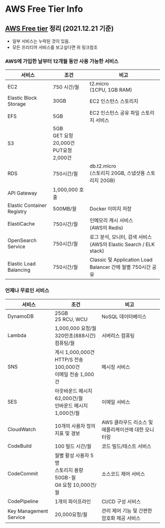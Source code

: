 # AWS Free Tier Info

## [AWS Free tier](https://aws.amazon.com/ko/free/) 정리 (2021.12.21 기준)
* 일부 서비스는 누락된 것이 있음. 
* 모든 프리티어 서비스를 보고싶다면 위 링크참조

### AWS에 가입한 날부터 12개월 동안 사용 가능한 서비스
|서비스|조건|비고|
|---|---|---|
|EC2|750 시간/월|t2.micro <br/>(1CPU, 1GB RAM)|
|Elastic Block Storage|30GB|EC2 인스턴스 스토리지|
|EFS|5GB|EC2 인스턴스 공유 파일 스토리지 서비스|
|S3|5GB <br/> GET 요청 20,000건 <br/>PUT요청 2,000건|
|RDS|750시간/월|db.t2.micro <br/>(스토리지 20GB, 스냅샷용 스토리지 20GB)|
|API Gateway|1,000,000 호출|
|Elastic Container Registry|500MB/월|Docker 이미지 저장|
|ElastiCache|750시간/월|인메모리 캐시 서비스<br/>(AWS의 Redis)|
|OpenSearch Service|750시간/월|로그 분석, 모니터, 검색 서비스<br/>(AWS의 Elastic Search / ELK stack)|
|Elastic Load Balancing|750시간/월|Classic 및 Application Load Balancer 간에 월별 750시간 공유|

### 언제나 무료인 서비스
|서비스|조건|비고|
|---|---|---|
|DynamoDB|25GB <br/> 25 RCU, WCU|NoSQL 데이터베이스|
|Lambda|1,000,000 요청/월 <br/> 320만초(888시간)컴퓨팅/월|서버리스 컴퓨팅|
|SNS|게시 1,000,000건<br/>HTTP/S 전송 100,000건<br/>이메일 전송 1,000건|메시징 서비스|
|SES|아웃바운드 메시지 62,000건/월<br/>인바운드 메시지 1,000건/월|이메일 서비스|
|CloudWatch|10개의 사용자 정의 지표 및 경보|AWS 클라우드 리소스 및 애플리케이션에 대한 모니터링|
|CodeBuild|100 빌드 시간/월|코드 빌드/테스트 서비스|
|CodeCommit|월별 활성 사용자 5명<br/>스토리지 용량 50GB-월<br/>Git 요청 10,000건/월|소스코드 제어 서비스|
|CodePipeline|1개의 파이프라인|CI/CD 구성 서비스|
|Key Management Service|20,000요청/월|관리 제어 기능 및 간편한 암호화 제공 서비스|


